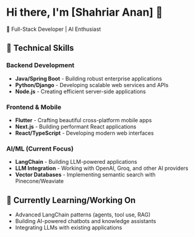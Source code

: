 # Hi there, I'm [Shahriar Anan] 👋

🚀 Full-Stack Developer | AI Enthusiast

## 🔧 Technical Skills

### Backend Development
- **Java/Spring Boot** - Building robust enterprise applications
- **Python/Django** - Developing scalable web services and APIs
- **Node.js** - Creating efficient server-side applications

### Frontend & Mobile
- **Flutter** - Crafting beautiful cross-platform mobile apps
- **Next.js** - Building performant React applications
- **React/TypeScript** - Developing modern web interfaces

### AI/ML (Current Focus)
- **LangChain** - Building LLM-powered applications
- **LLM Integration** - Working with OpenAI, Groq, and other AI providers
- **Vector Databases** - Implementing semantic search with Pinecone/Weaviate

## 🌱 Currently Learning/Working On
- Advanced LangChain patterns (agents, tool use, RAG)
- Building AI-powered chatbots and knowledge assistants
- Integrating LLMs with existing applications
